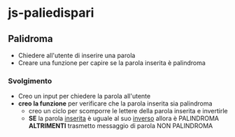 # js-paliedispari

## Palidroma
- Chiedere all'utente di inserire una parola
- Creare una funzione per capire se la parola inserita è palindroma

### Svolgimento
- Creo un input per chiedere la parola all'utente
- **creo la funzione** per verificare che la parola inserita sia palindroma
    - creo un ciclo per scomporre le lettere della parola inserita e invertirle
    - **SE** la parola <u>inserita</u> è uguale al suo <u>inverso</u> allora è PALINDROMA
        **ALTRIMENTI** trasmetto messaggio di parola NON PALINDROMA